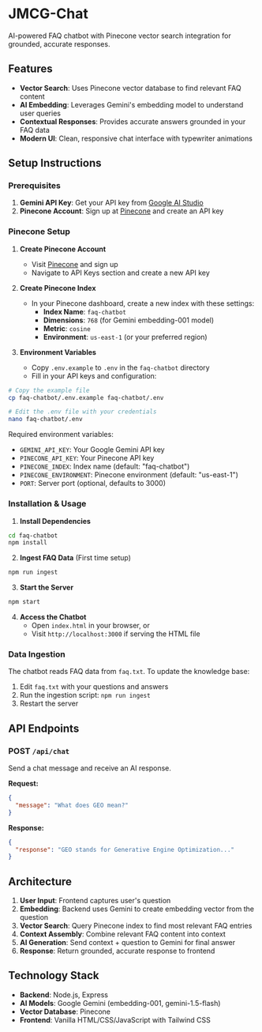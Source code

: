 # JMCG-Chat

AI-powered FAQ chatbot with Pinecone vector search integration for grounded, accurate responses.

## Features

- **Vector Search**: Uses Pinecone vector database to find relevant FAQ content
- **AI Embedding**: Leverages Gemini's embedding model to understand user queries
- **Contextual Responses**: Provides accurate answers grounded in your FAQ data
- **Modern UI**: Clean, responsive chat interface with typewriter animations

## Setup Instructions

### Prerequisites

1. **Gemini API Key**: Get your API key from [Google AI Studio](https://aistudio.google.com/app/apikey)
2. **Pinecone Account**: Sign up at [Pinecone](https://www.pinecone.io/) and create an API key

### Pinecone Setup

1. **Create Pinecone Account**
   - Visit [Pinecone](https://www.pinecone.io/) and sign up
   - Navigate to API Keys section and create a new API key

2. **Create Pinecone Index**
   - In your Pinecone dashboard, create a new index with these settings:
     - **Index Name**: `faq-chatbot`
     - **Dimensions**: `768` (for Gemini embedding-001 model)
     - **Metric**: `cosine`
     - **Environment**: `us-east-1` (or your preferred region)

3. **Environment Variables**
   - Copy `.env.example` to `.env` in the `faq-chatbot` directory
   - Fill in your API keys and configuration:

```bash
# Copy the example file
cp faq-chatbot/.env.example faq-chatbot/.env

# Edit the .env file with your credentials
nano faq-chatbot/.env
```

Required environment variables:
- `GEMINI_API_KEY`: Your Google Gemini API key
- `PINECONE_API_KEY`: Your Pinecone API key  
- `PINECONE_INDEX`: Index name (default: "faq-chatbot")
- `PINECONE_ENVIRONMENT`: Pinecone environment (default: "us-east-1")
- `PORT`: Server port (optional, defaults to 3000)

### Installation & Usage

1. **Install Dependencies**
```bash
cd faq-chatbot
npm install
```

2. **Ingest FAQ Data** (First time setup)
```bash
npm run ingest
```

3. **Start the Server**
```bash
npm start
```

4. **Access the Chatbot**
   - Open `index.html` in your browser, or
   - Visit `http://localhost:3000` if serving the HTML file

### Data Ingestion

The chatbot reads FAQ data from `faq.txt`. To update the knowledge base:

1. Edit `faq.txt` with your questions and answers
2. Run the ingestion script: `npm run ingest`
3. Restart the server

## API Endpoints

### POST `/api/chat`

Send a chat message and receive an AI response.

**Request:**
```json
{
  "message": "What does GEO mean?"
}
```

**Response:**
```json
{
  "response": "GEO stands for Generative Engine Optimization..."
}
```

## Architecture

1. **User Input**: Frontend captures user's question
2. **Embedding**: Backend uses Gemini to create embedding vector from the question
3. **Vector Search**: Query Pinecone index to find most relevant FAQ entries
4. **Context Assembly**: Combine relevant FAQ content into context
5. **AI Generation**: Send context + question to Gemini for final answer
6. **Response**: Return grounded, accurate response to frontend

## Technology Stack

- **Backend**: Node.js, Express
- **AI Models**: Google Gemini (embedding-001, gemini-1.5-flash)
- **Vector Database**: Pinecone
- **Frontend**: Vanilla HTML/CSS/JavaScript with Tailwind CSS